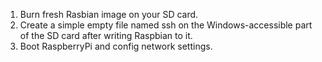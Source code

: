 1. Burn fresh Rasbian image on your SD card.
2. Create a simple empty file named ssh on the Windows-accessible part of the SD card after writing Raspbian to it.
3. Boot RaspberryPi and config network settings.
   ```
   ```
